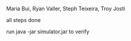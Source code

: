 Maria Bui, Ryan Valler, Steph Teixeira, Troy Josti

all steps done

run java -jar simulator.jar to verify
